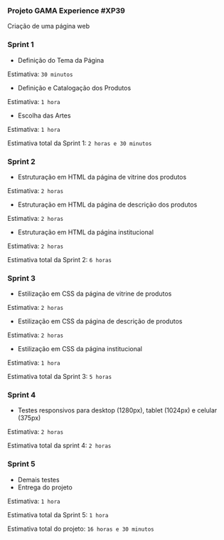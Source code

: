 ### Projeto GAMA Experience #XP39
Criação de uma página web

### Sprint 1
- Definição do Tema da Página

Estimativa: `30 minutos`

- Definição e Catalogação dos Produtos

Estimativa: `1 hora`

- Escolha das Artes

Estimativa: `1 hora`

Estimativa total da Sprint 1: `2 horas e 30 minutos`

### Sprint 2
- Estruturação em HTML da página de vitrine dos produtos
  
Estimativa: `2 horas`

- Estruturação em HTML da página de descrição dos produtos
  
Estimativa: `2 horas`

- Estruturação em HTML da página institucional
  
Estimativa: `2 horas`

Estimativa total da Sprint 2: `6 horas`

### Sprint 3
- Estilização em CSS da página de vitrine de produtos

Estimativa: `2 horas`

- Estilização em CSS da página de descrição de produtos

Estimativa: `2 horas`

- Estilização em CSS da página institucional

Estimativa: `1 hora`

Estimativa total da Sprint 3: `5 horas`

### Sprint 4
- Testes responsivos para desktop (1280px), tablet (1024px) e celular (375px)

Estimativa: `2 horas`

Estimativa total da sprint 4: `2 horas`

### Sprint 5
- Demais testes
- Entrega do projeto

Estimativa: `1 hora`

Estimativa total da Sprint 5: `1 hora`

Estimativa total do projeto: `16 horas e 30 minutos`
